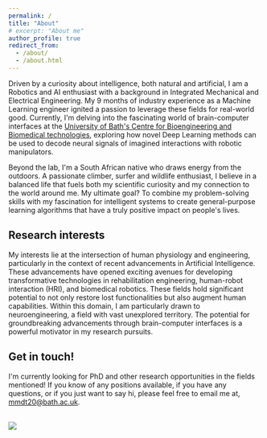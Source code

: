 ```yaml
---
permalink: /
title: "About"
# excerpt: "About me"
author_profile: true
redirect_from: 
  - /about/
  - /about.html
---
```


Driven by a curiosity about intelligence, both natural and artificial, I am a Robotics and AI enthusiast with a background in Integrated Mechanical and Electrical Engineering. My 9 months of industry experience as a Machine Learning engineer ignited a passion to leverage these fields for real-world good. Currently, I'm delving into the fascinating world of brain-computer interfaces at the [University of Bath's Centre for Bioengineering and Biomedical technologies](https://www.bath.ac.uk/research-centres/centre-for-bioengineering-biomedical-technologies/), exploring how novel Deep Learning methods can be used to decode neural signals of imagined interactions with robotic manipulators.

Beyond the lab, I'm a South African native who draws energy from the outdoors. A passionate climber, surfer and wildlife enthusiast, I believe in a balanced life that fuels both my scientific curiosity and my connection to the world around me. My ultimate goal? To combine my problem-solving skills with my fascination for intelligent systems to create general-purpose learning algorithms that have a truly positive impact on people's lives.



<!-- Hi there, I am writing a summary paragraph about myself for my personal webpage. I would like the summary to express my enthusiasm for robotics and AI, and how the two fields can be used to make a tremendous positive impact on improving the qualities of people's lives. -->




Research interests
------

My interests lie at the intersection of human physiology and engineering, particularly in the context of recent advancements in Artificial Intelligence. These advancements have opened exciting avenues for developing transformative technologies in rehabilitation engineering, human-robot interaction (HRI), and biomedical robotics. These fields hold significant potential to not only restore lost functionalities but also augment human capabilities. Within this domain, I am particularly drawn to neuroengineering, a field with vast unexplored territory. The potential for groundbreaking advancements through brain-computer interfaces is a powerful motivator in my research pursuits.




Get in touch!
------
I'm currently looking for PhD and other research opportunities in the fields mentioned! If you know of any positions available, if you have any questions, or if you just want to say hi, please feel free to email me at, mmdt20@bath.ac.uk.

<br/><img src='/images/500x300.png'>